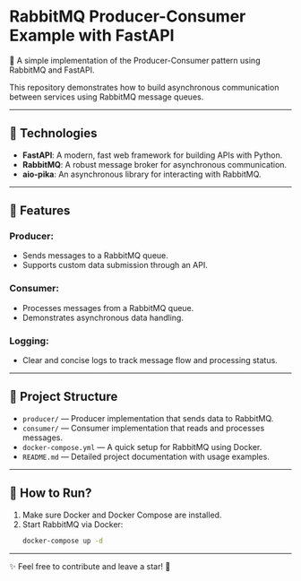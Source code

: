 # RabbitMQ Producer-Consumer Example with FastAPI

🚀 A simple implementation of the Producer-Consumer pattern using RabbitMQ and FastAPI.

This repository demonstrates how to build asynchronous communication between services using RabbitMQ message queues.

---

## 🔧 Technologies

- **FastAPI**: A modern, fast web framework for building APIs with Python.
- **RabbitMQ**: A robust message broker for asynchronous communication.
- **aio-pika**: An asynchronous library for interacting with RabbitMQ.

---

## 📜 Features

### Producer:
- Sends messages to a RabbitMQ queue.
- Supports custom data submission through an API.

### Consumer:
- Processes messages from a RabbitMQ queue.
- Demonstrates asynchronous data handling.

### Logging:
- Clear and concise logs to track message flow and processing status.

---

## 📂 Project Structure

- `producer/` — Producer implementation that sends data to RabbitMQ.
- `consumer/` — Consumer implementation that reads and processes messages.
- `docker-compose.yml` — A quick setup for RabbitMQ using Docker.
- `README.md` — Detailed project documentation with usage examples.

---

## 🚀 How to Run?

1. Make sure Docker and Docker Compose are installed.
2. Start RabbitMQ via Docker:
   ```bash
   docker-compose up -d
   
---

✨ Feel free to contribute and leave a star! 🌟
